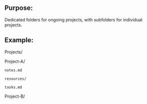 ## Purpose: 

Dedicated folders for ongoing projects, with subfolders for individual projects.

## Example:

Projects/

  Project-A/

    notes.md

    resources/

    tasks.md

  Project-B/